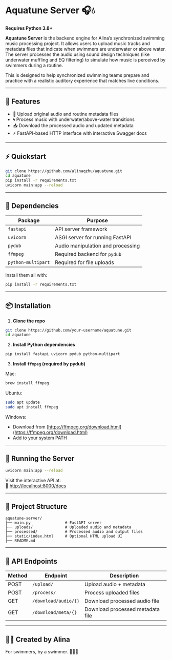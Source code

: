 
# Aquatune Server 🎧💧
**Requires Python 3.8+**

**Aquatune Server** is the backend engine for Alina’s synchronized swimming music processing project. It allows users to upload music tracks and metadata files that indicate when swimmers are underwater or above water. The server processes the audio using sound design techniques (like underwater muffling and EQ filtering) to simulate how music is perceived by swimmers during a routine.

This is designed to help synchronized swimming teams prepare and practice with a realistic auditory experience that matches live conditions.

---

## 🚀 Features

- 🎵 Upload original audio and routine metadata files
- 🌀 Process music with underwater/above-water transitions
- 📥 Download the processed audio and updated metadata
- ⚡ FastAPI-based HTTP interface with interactive Swagger docs

---
## ⚡ Quickstart

```bash
git clone https://github.com/alinaqzhu/aquatune.git
cd aquatune
pip install -r requirements.txt
uvicorn main:app --reload
```
---

## 🧩 Dependencies

| Package     | Purpose                              |
|-------------|--------------------------------------|
| `fastapi`   | API server framework                 |
| `uvicorn`   | ASGI server for running FastAPI      |
| `pydub`     | Audio manipulation and processing    |
| `ffmpeg`    | Required backend for `pydub`         |
| `python-multipart` | Required for file uploads    |

Install them all with:

```bash
pip install -r requirements.txt
```

---

## 📦 Installation

1. **Clone the repo**

```bash
git clone https://github.com/your-username/aquatune.git
cd aquatune
```

2. **Install Python dependencies**

```bash
pip install fastapi uvicorn pydub python-multipart
```

3. **Install `ffmpeg` (required by pydub)**

Mac:
```bash
brew install ffmpeg
```

Ubuntu:
```bash
sudo apt update
sudo apt install ffmpeg
```

Windows:
- Download from [https://ffmpeg.org/download.html](https://ffmpeg.org/download.html)
- Add to your system PATH

---

## 🏁 Running the Server

```bash
uvicorn main:app --reload
```

Visit the interactive API at:  
📍 [http://localhost:8000/docs](http://localhost:8000/docs)

---

## 📂 Project Structure

```
aquatune-server/
├── main.py               # FastAPI server
├── uploads/              # Uploaded audio and metadata
├── processed/            # Processed audio and output files
├── static/index.html     # Optional HTML upload UI
├── README.md
```

---

## 🧪 API Endpoints

| Method | Endpoint              | Description                          |
|--------|------------------------|--------------------------------------|
| POST   | `/upload/`             | Upload audio + metadata              |
| POST   | `/process/`            | Process uploaded files               |
| GET    | `/download/audio/{}`   | Download processed audio file        |
| GET    | `/download/meta/{}`    | Download processed metadata file     |

---

## 👩‍💻 Created by Alina  
For swimmers, by a swimmer. 🏊‍♀️🎶
